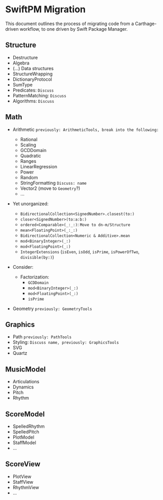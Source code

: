 # SwiftPM Migration

This document outlines the process of migrating code from a Carthage-driven workflow, to one driven by Swift Package Manager.

## Structure
- Destructure
- Algebra
- (...) Data structures
- StructureWrapping
- DictionaryProtocol
- SumType
- Predicates: `Discuss`
- PatternMatching: `Discuss`
- Algorithms: `Discuss`

## Math
- Arithmetic `previously: ArithmeticTools, break into the following:`
  - Rational
  - Scaling
  - GCDDomain
  - Quadratic
  - Ranges
  - LinearRegression
  - Power
  - Random
  - StringFormatting `Discuss: name`
  - Vector2 (move to `Geometry`?)
  - ...
  
- Yet unorganized:
  - `BidirectionalCollection<SignedNumber>.closest(to:)`
  - `closer<SignedNumber>(to:a:b:)`
  - `ordered<Comparable>(_:_:)`: `Move to dn-m/Structure`
  - `mean<FloatingPoint>(_:_:)`
  - `BidirectionalCollection<Numeric & Additive>.mean`
  - `mod<BinaryInteger>(_:)`
  - `mod<FloatingPoint>(_:)`
  - `IntegerExtensions` (`isEven`, `isOdd`, `isPrime`, `isPowerOfTwo`, `divisible(by:)`)
- Consider:
  - Factorization:
    - `GCDDomain`
    - `mod<BinaryInteger>(_:)`
    - `mod<FloatingPoint>(_:)`
    - `isPrime`
- Geometry `previously: GeometryTools`

## Graphics
- Path `previously: PathTools`
- Styling: `Discuss name, previously: GraphicsTools`
- SVG
- Quartz

## MusicModel
- Articulations
- Dynamics
- Pitch
- Rhythm

## ScoreModel
- SpelledRhythm
- SpelledPitch
- PlotModel
- StaffModel
- ...

## ScoreView
- PlotView
- StaffView
- RhythmView
- ...
